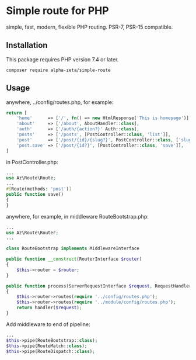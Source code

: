 # Simple route for PHP
simple, fast, modern, flexible PHP routing. PSR-7, PSR-15 compatible. 

## Installation
This package requires PHP version 7.4 or later.
```
composer require alpha-zeta/simple-route
```

## Usage
anywhere, ../config/routes.php, for example:
```php
return [
    'home'      => ['/', fn() => new HtmlResponse('This is homepage')],
    'about'     => ['/about', AboutHandler::class],
    'auth'      => ['/auth/{action?}' Auth::class],
    'posts'     => ['/posts', [PostController::class, 'list']],
    'post'      => ['/post/{id}/{slug?}', PostController::class, ['slug' => '[\w-]*']],
    'post.save' => ['/post/{id?}', [PostController::class, 'save']],
]
```

in PostController.php:
```php
...
use Az\Route\Route;
...
#[Route(methods: 'post')]
public function save()
{
}
```

anywhere, for example, in middleware RouteBootstrap.php:
```php
...
use Az\Route\Router;
...

class RouteBootstrap implements MiddlewareInterface

public function __construct(RouterInterface $router)
{
    $this->router = $router;
}

public function process(ServerRequestInterface $request, RequestHandlerInterface $handler)
{
    $this->router->routes(require '../config/routes.php');
    $this->router->routes(require '../module/config/routes.php');
    return handler($request);
}
```

Add middleware to end of pipeline:
```php
...
$this->pipe(RouteBootstrap::class);
$this->pipe(RouteMatch::class);
$this->pipe(RouteDispatch::class);
```
